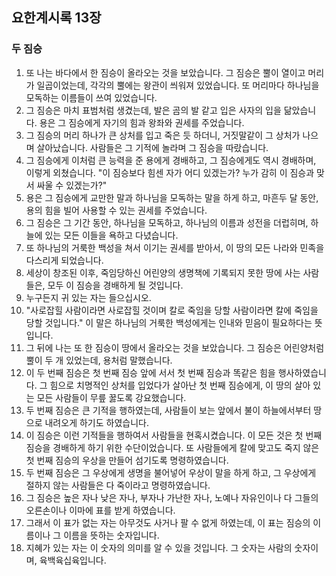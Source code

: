 ## 요한계시록 13장

### 두 짐승
1. 또 나는 바다에서 한 짐승이 올라오는 것을 보았습니다. 그 짐승은 뿔이 열이고 머리가 일곱이었는데, 각각의 뿔에는 왕관이 씌워져 있었습니다. 또 머리마다 하나님을 모독하는 이름들이 쓰여 있었습니다.
2. 그 짐승은 마치 표범처럼 생겼는데, 발은 곰의 발 같고 입은 사자의 입을 닮았습니다. 용은 그 짐승에게 자기의 힘과 왕좌와 권세를 주었습니다.
3. 그 짐승의 머리 하나가 큰 상처를 입고 죽은 듯 하더니, 거짓말같이 그 상처가 나으며 살아났습니다. 사람들은 그 기적에 놀라며 그 짐승을 따랐습니다.
4. 그 짐승에게 이처럼 큰 능력을 준 용에게 경배하고, 그 짐승에게도 역시 경배하며, 이렇게 외쳤습니다. "이 짐승보다 힘센 자가 어디 있겠는가? 누가 감히 이 짐승과 맞서 싸울 수 있겠는가?"
5. 용은 그 짐승에게 교만한 말과 하나님을 모독하는 말을 하게 하고, 마흔두 달 동안, 용의 힘을 빌어 사용할 수 있는 권세를 주었습니다.
6. 그 짐승은 그 기간 동안, 하나님을 모독하고, 하나님의 이름과 성전을 더럽히며, 하늘에 있는 모든 이들을 욕하고 다녔습니다.
7. 또 하나님의 거룩한 백성을 쳐서 이기는 권세를 받아서, 이 땅의 모든 나라와 민족을 다스리게 되었습니다.
8. 세상이 창조된 이후, 죽임당하신 어린양의 생명책에 기록되지 못한 땅에 사는 사람들은, 모두 이 짐승을 경배하게 될 것입니다.
9. 누구든지 귀 있는 자는 들으십시오.
10. "사로잡힐 사람이라면 사로잡힐 것이며 칼로 죽임을 당할 사람이라면 칼에 죽임을 당할 것입니다." 이 말은 하나님의 거룩한 백성에게는 인내와 믿음이 필요하다는 뜻입니다.
11. 그 뒤에 나는 또 한 짐승이 땅에서 올라오는 것을 보았습니다. 그 짐승은 어린양처럼 뿔이 두 개 있었는데, 용처럼 말했습니다.
12. 이 두 번째 짐승은 첫 번째 짐승 앞에 서서 첫 번째 짐승과 똑같은 힘을 행사하였습니다. 그 힘으로 치명적인 상처를 입었다가 살아난 첫 번째 짐승에게, 이 땅의 살아 있는 모든 사람들이 무릎 꿇도록 강요했습니다.
13. 두 번째 짐승은 큰 기적을 행하였는데, 사람들이 보는 앞에서 불이 하늘에서부터 땅으로 내려오게 하기도 하였습니다.
14. 이 짐승은 이런 기적들을 행하여서 사람들을 현혹시켰습니다. 이 모든 것은 첫 번째 짐승을 경배하게 하기 위한 수단이었습니다. 또 사람들에게 칼에 맞고도 죽지 않은 첫 번째 짐승의 우상을 만들어 섬기도록 명령하였습니다.
15. 두 번째 짐승은 그 우상에게 생명을 불어넣어 우상이 말을 하게 하고, 그 우상에게 절하지 않는 사람들은 다 죽이라고 명령하였습니다.
16. 그 짐승은 높은 자나 낮은 자나, 부자나 가난한 자나, 노예나 자유인이나 다 그들의 오른손이나 이마에 표를 받게 하였습니다.
17. 그래서 이 표가 없는 자는 아무것도 사거나 팔 수 없게 하였는데, 이 표는 짐승의 이름이나 그 이름을 뜻하는 숫자입니다.
18. 지혜가 있는 자는 이 숫자의 의미를 알 수 있을 것입니다. 그 숫자는 사람의 숫자이며, 육백육십육입니다.